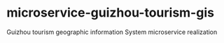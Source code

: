 # microservice-guizhou-tourism-gis
Guizhou tourism geographic information System microservice realization